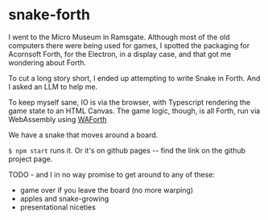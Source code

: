 # snake-forth

I went to the Micro Museum in Ramsgate. Although most of the old computers there were being used for games, I spotted the packaging
for Acornsoft Forth, for the Electron, in a display case, and that got me wondering about Forth.

To cut a long story short, I ended up attempting to write Snake in Forth. And I asked an LLM to help me.

To keep myself sane, IO is via the browser, with Typescript rendering the game state to an HTML Canvas. The game logic, though, is all Forth,
run via WebAssembly using [WAForth](https://github.com/remko/waforth)

We have a snake that moves around a board.

`$ npm start` runs it. Or it's on github pages -- find the link on the github project page.

TODO - and I in no way promise to get around to any of these:

   - game over if you leave the board (no more warping)
   - apples and snake-growing
   - presentational niceties
     
